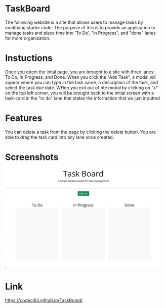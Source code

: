 # TaskBoard
The following website is a site that allows users to manage tasks by modifying starter code. The purpose of this is to provide an application to manage tasks and place time into 'To Do', "in Progress", and "done" lanes for more organization.

# Instuctions
Once you opent the intial page, you are brought to a site with three lanes: To Do, In Progress, and Done. When you click the "Add Task", a modal will appear where you can type in the task name, a description of the task, and select the task due date. WHen you exit out of hte modal by clicking on "x" on the top left corner, you will be  brought back to the initial screen with a task-card in the "to do" lane that states the information that ws just inputted

# Features
You can delete a task from the page by clicking the delete button. You are able to drag the task card into any lane once created.


# Screenshots
![alt text](image.png)

# Link
https://codecj93.github.io/TaskBoard/